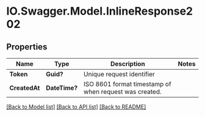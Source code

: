 # IO.Swagger.Model.InlineResponse202
## Properties

Name | Type | Description | Notes
------------ | ------------- | ------------- | -------------
**Token** | **Guid?** | Unique request identifier | 
**CreatedAt** | **DateTime?** | ISO 8601 format timestamp of when request was created. | 

[[Back to Model list]](../README.md#documentation-for-models) [[Back to API list]](../README.md#documentation-for-api-endpoints) [[Back to README]](../README.md)

